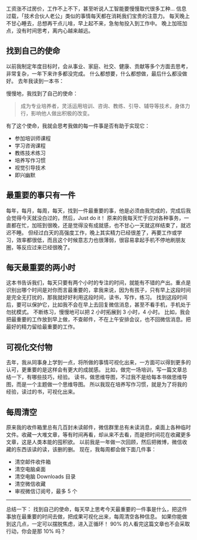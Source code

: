 工资涨不过房价，工作不上不下，甚至听说人工智能要慢慢取代很多工种...
信息过载，「技术合伙人老公」类似的事情每天都在消耗我们宝贵的注意力。
每天晚上不甘心睡去，总想再干点儿啥，早上起不来，急匆匆投入到工作中。
晚上加班加点，没有时间思考，离内心越来越远。

## 找到自己的使命
以前我制定年度目标时，会从事业、家庭、社交、健康、贡献等多个方面去思考，非常复杂，一年下来许多都没完成。
什么都想要，什么都想做，最后什么都没做好。
去年我读到一本书：

慢慢地，我找到了自己的使命：
>成为专业培养者，灵活运用培训、咨询、教练、引导、辅导等技术，身体力行，影响他人做出积极的改变。

有了这个使命，我就会思考我做的每一件事是否有助于实现它：
* 参加培训师课程
* 学习咨询课程
* 教练技术练习
* 培养写作习惯
* 视觉引导技术
* 即兴幽默

## 最重要的事只有一件
每年，每月，每周，每天，找到一件最重要的事，他是必须由我完成的，完成后我会觉得今天就没白过的，然后，Just do it！
原来的我每天忙于应对各种事务，一直都在忙，加班到很晚，还是觉得没有成就感，也不甘心一天就这样结束了，就迟迟不睡。
但经过白天的高强度工作，晚上其实精力已经很差了，再要工作或学习，效率都很低，而且这个时候意志力也很薄弱，很容易拿起手机不停地刷朋友圈，等反应过来已经很晚了。

## 每天最重要的两小时
这本书告诉我们，每天只要有两个小时的专注的时间，就能有不错的产出。重点是识别出哪个时间是对你而言最重要的，拿我来说，因为有孩子，只有早上这段时间是完全无打扰的，那我就好好利用这段时间，读书，写作，练习。
找到这段时间后，要可以保护它，比如我不会在早上去回复微信消息，甚至不看手机，手机处于勿扰模式。
不断练习，慢慢地可以把 2 小时拓展到 3 小时，4 小时。
比如，我会把最重要的工作放到早上做，不查邮件，不在上午安排会议，也不回微信消息。把最好的精力留给最重要的工作。

## 可视化交付物
去年，我从同事身上学到一点，将所做的事情可视化出来，一方面可以得到更多的认可，更重要的是这样会有更大的成就感。
比如，做完一场培训，写一篇文章总结一下，有哪些技巧，经验。
读书，做思维导图，不过我不是给每本书做思维导图，而是一个主题做一个思维导图。
所以我现在培养写作习惯，就是为了将我的经验，读过的书，可视化出来。

## 每周清空
原来我的收件箱里总有几百封未读邮件，微信群里总有未读消息，桌面上各种临时文件。收藏一大堆文章，等有时间再看，却从来不去看，而是把时间花在收藏更多文章，这是人类本能的囤积欲。
以前我是一年做一次回顾，然后把微博，微信收藏的东西该读的读，该删的删。
现在，我每周都会做下面几件事：
* 清空邮件收件箱 
* 清空电脑桌面
* 清空电脑 Downloads 目录
* 清空微信收藏
* 审视微信订阅号，最多 5 个

---
总结一下：
找到自己的使命，每天早上思考今天最重要的一件事是什么，把这件事放在最重要的时间去做，把成果可视化出来，每周清空各种信息。
如果你能做到这几点，一定可以摆脱焦虑，进入正循环！
90% 的人看完这篇文章也不会采取行动，你会是那 10% 吗？
